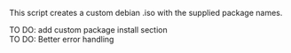 This script creates a custom debian .iso with the supplied package names.

TO DO: add custom package install section \
TO DO: Better error handling 
